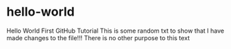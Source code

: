 # hello-world
Hello World First GitHub Tutorial
This is some random txt to show that I have made changes to the file!!!
There is no other purpose to this text
